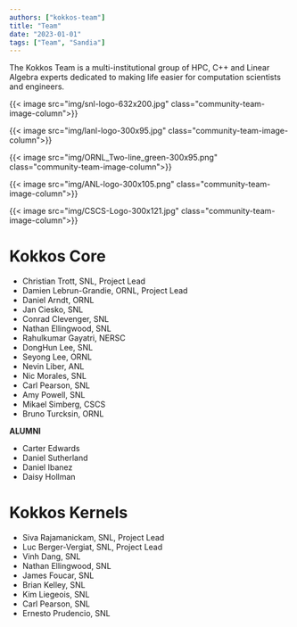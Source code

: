 ```yaml
---
authors: ["kokkos-team"]
title: "Team"
date: "2023-01-01"
tags: ["Team", "Sandia"]
---
```


The Kokkos Team is a multi-institutional group of HPC, C++ and Linear Algebra experts dedicated to making life easier for computation scientists and engineers.

{{< image src="img/snl-logo-632x200.jpg" class="community-team-image-column">}}

{{< image src="img/lanl-logo-300x95.jpg" class="community-team-image-column">}}

{{< image src="img/ORNL_Two-line_green-300x95.png" class="community-team-image-column">}}

{{< image src="img/ANL-logo-300x105.png" class="community-team-image-column">}}

{{< image src="img/CSCS-Logo-300x121.jpg" class="community-team-image-column">}}

# Kokkos Core

- Christian Trott, SNL, Project Lead
- Damien Lebrun-Grandie, ORNL, Project Lead
- Daniel Arndt, ORNL
- Jan Ciesko, SNL
- Conrad Clevenger, SNL
- Nathan Ellingwood, SNL
- Rahulkumar Gayatri, NERSC
- DongHun Lee, SNL
- Seyong Lee, ORNL
- Nevin Liber, ANL
- Nic Morales, SNL
- Carl Pearson, SNL
- Amy Powell, SNL
- Mikael Simberg, CSCS
- Bruno Turcksin, ORNL


**ALUMNI**

- Carter Edwards
- Daniel Sutherland
- Daniel Ibanez
- Daisy Hollman

# Kokkos Kernels

- Siva Rajamanickam, SNL, Project Lead
- Luc Berger-Vergiat, SNL, Project Lead
- Vinh Dang, SNL
- Nathan Ellingwood, SNL
- James Foucar, SNL
- Brian Kelley, SNL
- Kim Liegeois, SNL
- Carl Pearson, SNL
- Ernesto Prudencio, SNL


<style>

    /* Align horizontally /community/team's image */
    .community-team-image-column {
        float: left;
        width: 20%; /* 100% / 5 figures = 20% */
    }

</style>